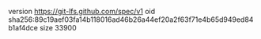 version https://git-lfs.github.com/spec/v1
oid sha256:89c19aef03fa14b118016ad46b26a44ef20a2f63f71e4b65d949ed84b1af4dce
size 33900
